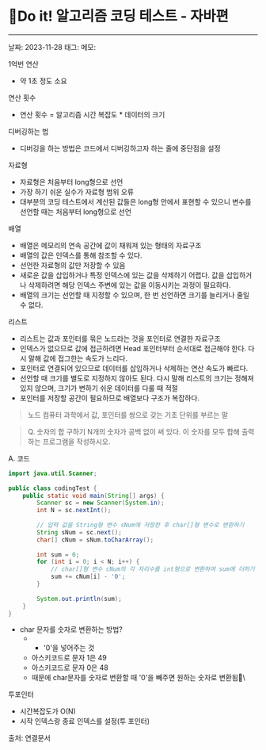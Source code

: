 # Do it! 알고리즘 코딩 테스트 - 자바편
---

날짜: 2023-11-28
태그:
메모:

1억번 연산
- 약 1초 정도 소요

연산 횟수
- 연산 횟수 = 알고리즘 시간 복잡도 * 데이터의 크기

디버깅하는 법
- 디버깅을 하는 방법은 코드에서 디버깅하고자 하는 줄에 중단점을 설정

자료형
- 자료형은 처음부터 long형으로 선언
- 가장 하기 쉬운 실수가 자료형 범위 오류
- 대부분의 코딩 테스트에서 계산된 값들은 long형 안에서 표현할 수 있으니 변수를 선언할 때는 처음부터 long형으로 선언

배열
- 배열은 메모리의 연속 공간에 값이 채워져 있는 형태의 자료구조
- 배열의 값은 인덱스를 통해 참조할 수 있다.
- 선언한 자료형의 값만 저장할 수 있음
- 새로운 값을 삽입하거나 특정 인덱스에 있는 값을 삭제하기 어렵다. 값을 삽입하거나 삭제하려면 해당 인덱스 주변에 있는 값을 이동시키는 과정이 필요하다.
- 배열의 크기는 선언할 때 지정할 수 있으며, 한 번 선언하면 크기를 늘리거나 줄일 수 없다.

리스트
- 리스트는 값과 포인터를 묶은 노드라는 것을 포인터로 연결한 자료구조
- 인덱스가 없으므로 값에 접근하려면 Head 포인터부터 순서대로 접근해야 한다. 다시 말해 값에 접그한는 속도가 느리다.
- 포인터로 연결되어 있으므로 데이터를 삽입하거나 삭제하는 연산 속도가 빠르다.
- 선언할 때 크기를 별도로 지정하지 않아도 된다. 다시 말해 리스트의 크기는 정해져 있지 않으며, 크기가 변하기 쉬운 데이터를 다룰 때 적절
- 포인터를 저장할 공간이 필요하므로 배열보다 구조가 복잡하다.

>노드
>컴퓨터 과학에서 값, 포인터를 쌍으로 갖는 기초 단위를 부르는 말

> Q. 숫자의 합 구하기
> N개의 숫자가 공백 없이 써 있다. 이 숫자를 모두 합해 출력하는 프로그램을 작성하시오.

A. 코드
```java
import java.util.Scanner;  
  
public class codingTest {  
    public static void main(String[] args) {  
        Scanner sc = new Scanner(System.in);  
        int N = sc.nextInt();  
  
        // 입력 값을 String형 변수 sNum에 저장한 후 char[]형 변수로 변환하기  
        String sNum = sc.next();  
        char[] cNum = sNum.toCharArray();  
  
        int sum = 0;  
        for (int i = 0; i < N; i++) {  
            // char[]형 변수 cNum의 각 자리수를 int형으로 변환하여 sum에 더하기  
            sum += cNum[i] - '0';  
        }  
  
        System.out.println(sum);  
    }  
}
```
- char 문자를 숫자로 변환하는 방법? 
	- - '0'을 넣어주는 것
	- 아스키코드로 문자 1은 49
	- 아스키코드로 문자 0은 48
	- 때문에 char문자를 숫자로 변환할 때 '0'을 빼주면 원하는 숫자로 변환됨\

투포인터
- 시간복잡도가 O(N)
- 시작 인덱스랑 종료 인덱스를 설정(투 포인터)


출처:
연결문서
